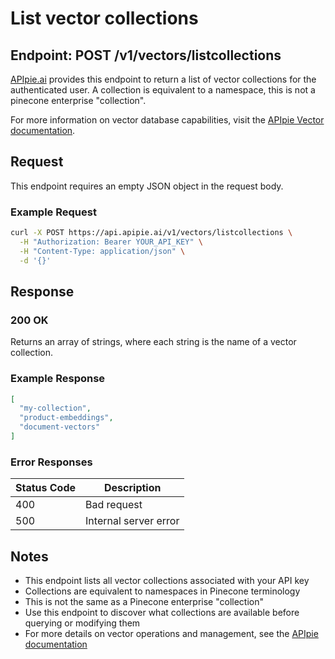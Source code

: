 # List vector collections

## Endpoint: POST /v1/vectors/listcollections

[APIpie.ai](https://apipie.ai) provides this endpoint to return a list of vector collections for the authenticated user. A collection is equivalent to a namespace, this is not a pinecone enterprise "collection".

For more information on vector database capabilities, visit the [APIpie Vector documentation](https://apipie.ai/docs/Features/Pinecone).

## Request

This endpoint requires an empty JSON object in the request body.

### Example Request

```bash
curl -X POST https://api.apipie.ai/v1/vectors/listcollections \
  -H "Authorization: Bearer YOUR_API_KEY" \
  -H "Content-Type: application/json" \
  -d '{}'
```

## Response

### 200 OK

Returns an array of strings, where each string is the name of a vector collection.

### Example Response

```json
[
  "my-collection",
  "product-embeddings",
  "document-vectors"
]
```

### Error Responses

| Status Code | Description |
|-------------|-------------|
| 400 | Bad request |
| 500 | Internal server error |

## Notes

- This endpoint lists all vector collections associated with your API key
- Collections are equivalent to namespaces in Pinecone terminology
- This is not the same as a Pinecone enterprise "collection"
- Use this endpoint to discover what collections are available before querying or modifying them
- For more details on vector operations and management, see the [APIpie documentation](https://apipie.ai/docs)
